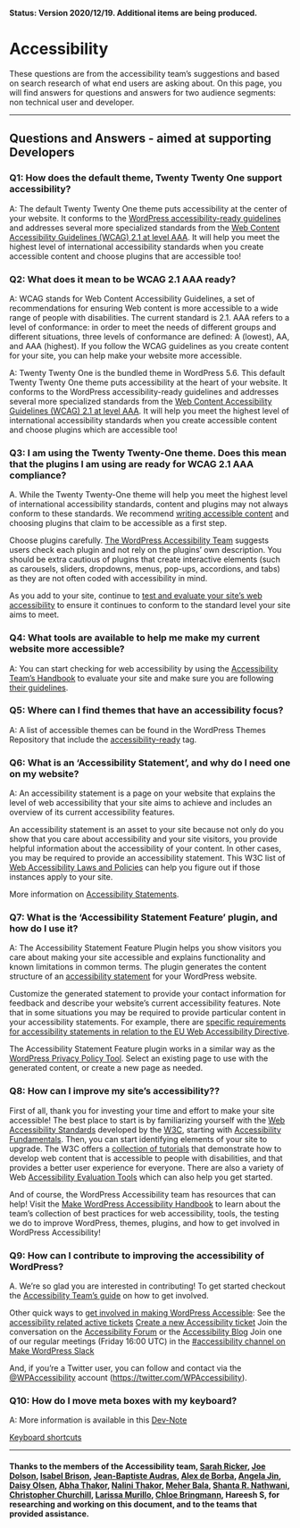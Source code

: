 **Status: Version 2020/12/19. Additional items are being produced.**

# Accessibility

These questions are from the accessibility team’s suggestions and based on search research of what end users are asking about. On this page, you will find answers for questions and answers for two audience segments: non technical user and developer. 

***

## Questions and Answers - aimed at supporting Developers 

### Q1: How does the default theme, Twenty Twenty One support accessibility? 
A: The default Twenty Twenty One theme puts accessibility at the center of your website. It conforms to the [WordPress accessibility-ready guidelines](https://make.wordpress.org/themes/handbook/review/accessibility/) and addresses several more specialized standards from the [Web Content Accessibility Guidelines (WCAG) 2.1 at level AAA](https://www.w3.org/WAI/WCAG2AAA-Conformance). It will help you meet the highest level of international accessibility standards when you create accessible content and choose plugins that are accessible too!

### Q2: What does it mean to be WCAG 2.1 AAA ready?
A: WCAG stands for Web Content Accessibility Guidelines, a set of recommendations for ensuring Web content is more accessible to a wide range of people with disabilities. The current standard is 2.1. 
AAA refers to a level of conformance: in order to meet the needs of different groups and different situations, three levels of conformance are defined: A (lowest), AA, and AAA (highest). 
If you follow the WCAG guidelines as you create content for your site, you can help make your website more accessible.

A: Twenty Twenty One is the bundled theme in WordPress 5.6. 
This default Twenty Twenty One theme puts accessibility at the heart of your website. It conforms to the WordPress accessibility-ready guidelines and addresses several more specialized standards from the [Web Content Accessibility Guidelines (WCAG) 2.1 at level AAA](https://www.w3.org/WAI/WCAG2AAA-Conformance). It will help you meet the highest level of international accessibility standards when you create accessible content and choose plugins which are accessible too!

### Q3: I am using the Twenty Twenty-One theme. Does this mean that the plugins I am using are ready for WCAG 2.1 AAA compliance?
A. While the Twenty Twenty-One theme will help you meet the highest level of international accessibility standards, content and plugins may not always conform to these standards. We recommend [writing accessible content](https://www.w3.org/WAI/tips/writing/) and choosing plugins that claim to be accessible as a first step. 

Choose plugins carefully. [The WordPress Accessibility Team](https://make.wordpress.org/accessibility/) suggests users check each plugin and not rely on the plugins’ own description. You should be extra cautious of plugins that create interactive elements (such as carousels, sliders, dropdowns, menus, pop-ups, accordions, and tabs) as they are not often coded with accessibility in mind.  

As you add to your site, continue to [test and evaluate your site’s web accessibility](https://www.w3.org/WAI/test-evaluate/) to ensure it continues to conform to the standard level your site aims to meet. 

### Q4: What tools are available to help me make my current website more accessible?
A: You can start checking for web accessibility by using the [Accessibility Team’s Handbook](https://make.wordpress.org/accessibility/handbook/test-for-web-accessibility/) to evaluate your site and make sure you are following [their guidelines](https://make.wordpress.org/accessibility/handbook/best-practices/).  

### Q5: Where can I find themes that have an accessibility focus?
A: A list of accessible themes can be found in the WordPress Themes Repository that include the [accessibility-ready](https://wordpress.org/themes/tags/accessibility-ready/) tag. 

### Q6: What is an ‘Accessibility Statement’, and why do I need one on my website?
A: An accessibility statement is a page on your website that explains the level of web accessibility that your site aims to achieve and includes an overview of its current accessibility features. 

An accessibility statement is an asset to your site because not only do you show that you care about accessibility and your site visitors, you provide helpful information about the accessibility of your content. In other cases, you may be required to provide an accessibility statement. This W3C list of [Web Accessibility Laws and Policies](https://www.w3.org/WAI/policies/) can help you figure out if those instances apply to your site. 

More information on [Accessibility Statements](https://www.w3.org/WAI/planning/statements/).

### Q7: What is the ‘Accessibility Statement Feature’ plugin, and how do I use it? 
A: The Accessibility Statement Feature Plugin helps you show visitors you care about making your site accessible and explains functionality and known limitations in common terms. The plugin generates the content structure of an [accessibility statement](https://www.w3.org/WAI/planning/statements/) for your WordPress website. 

Customize the generated statement  to provide your contact information for feedback and describe your website’s current accessibility features. Note that in some situations you may be required to provide particular content in your accessibility statements. For example, there are [specific requirements for accessibility statements in relation to the EU Web Accessibility Directive](https://eur-lex.europa.eu/eli/dec_impl/2018/1523/oj).

The Accessibility Statement Feature plugin works in a similar way as the [WordPress Privacy Policy Tool](https://wordpress.org/support/article/wordpress-privacy/#privacy-policy-editing-helper). Select an existing page to use with the generated content, or create a new page as needed.  

### Q8: How can I improve my site’s accessibility??

First of all, thank you for investing your time and effort to make your site accessible! The best place to start is by familiarizing yourself with the [Web Accessibility Standards](https://www.w3.org/WAI/standards-guidelines/) developed by the [W3C](https://www.w3.org/WAI/), starting with [Accessibility Fundamentals](https://www.w3.org/WAI/fundamentals/). Then, you can start identifying elements of your site to upgrade.  The W3C offers a [collection of tutorials](https://www.w3.org/WAI/tutorials/) that demonstrate how to develop web content that is accessible to people with disabilities, and that provides a better user experience for everyone. There are also a variety of Web [Accessibility Evaluation Tools](https://www.w3.org/WAI/test-evaluate/tools/selecting/) which can also help you get started. 

And of course, the WordPress Accessibility team has resources that can help! Visit the [Make WordPress Accessibility Handbook](https://make.wordpress.org/accessibility/handbook/) to learn about the team’s collection of best practices for web accessibility, tools, the testing we do to improve WordPress, themes, plugins, and how to get involved in WordPress Accessibility! 

### Q9: How can I contribute to improving the accessibility of WordPress?

A. We’re so glad you are interested in contributing! To get started  checkout the [Accessibility Team’s guide](https://make.wordpress.org/accessibility/handbook/get-involved/) on how to get involved. 

Other quick ways to [get involved in making WordPress Accessible](https://make.wordpress.org/accessibility/handbook/get-involved/): 
 See the [accessibility related active tickets](https://make.wordpress.org/accessibility/handbook/get-involved/tickets-tasks-reports/)
 [Create a new  Accessibility ticket](https://core.trac.wordpress.org/newticket) 
 Join the conversation on the [Accessibility Forum](https://wordpress.org/support/forum/accessibility/) or the [Accessibility Blog](https://make.wordpress.org/accessibility/)
 Join one of our regular meetings (Friday 16:00 UTC) in the [#accessibility channel on Make WordPress Slack](https://wordpress.slack.com/archives/C02RP4X03)

And, if you’re a Twitter user, you can follow and contact via the [@WPAccessibility](https://twitter.com/WPAccessibility) account (https://twitter.com/WPAccessibility).


### Q10: How do I move meta boxes with my keyboard?
A: More information is available in this [Dev-Note](https://wp.me/p2AvED-lGO) 

[Keyboard shortcuts](https://developer.wordpress.org/block-editor/components/keyboard-shortcuts/)



***





#### Thanks to the members of the Accessibility team, [Sarah Ricker](https://profiles.wordpress.org/sarahricker/), [Joe Dolson](https://profiles.wordpress.org/joedolson/), [Isabel Brison](https://profiles.wordpress.org/isabel_brison/), [Jean-Baptiste Audras](https://profiles.wordpress.org/audrasjb/), [Alex de Borba](https://profiles.wordpress.org/alexdeborba/), [Angela Jin](https://profiles.wordpress.org/angelasjin/), [Daisy Olsen](https://profiles.wordpress.org/daisyo/), [Abha Thakor](https://profiles.wordpress.org/webcommsat/), [Nalini Thakor](https://profiles.wordpress.org/nalininonstopnewsuk/), [Meher Bala](https://profiles.wordpress.org/meher/), [Shanta R. Nathwani](https://profiles.wordpress.org/tantienhime/), [Christopher Churchill](https://profiles.wordpress.org/vimes1984/), [Larissa Murillo](https://profiles.wordpress.org/lmurillom/), [Chloe Bringmann](https://profiles.wordpress.org/cbringmann/), Hareesh S, for researching and working on this document, and to the teams that provided assistance.



 
